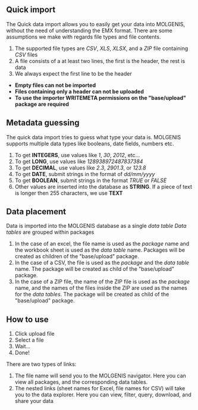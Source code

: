 Quick import
------------

The Quick data import allows you to easily get your data into MOLGENIS, without the need of understanding the EMX format.
There are some assumptions we make with regards file types and file contents.

1. The supported file types are _CSV_, _XLS_, _XLSX_, and a _ZIP_ file containing _CSV_ files
2. A file consists of a at least two lines, the first is the header, the rest is data
3. We always expect the first line to be the header 

- __Empty files can not be imported__
- __Files containing only a header can not be uploaded__
- __To use the importer WRITEMETA permissions on the "base/upload" package are required__

Metadata guessing
-----------------

The quick data import tries to guess what type your data is. 
MOLGENIS supports multiple data types like booleans, date fields, numbers etc.

1. To get __INTEGERS__, use values like _1_, _30_, _2012_, etc...
2. To get __LONG__, use values like _128938972487837384_
3. To get __DECIMAL__, use values like _2.3_, _2901.3_, or _123.8_
4. To get __DATE__, submit strings in the format of _dd/mm/yyyy_
5. To get __BOOLEAN__, submit strings in the format _TRUE_ or _FALSE_
6. Other values are inserted into the database as __STRING__. If a piece of text is longer then 255 characters, we use __TEXT__

Data placement
--------------

Data is imported into the MOLGENIS database as a single _data table_
_Data tables_ are grouped within packages

1. In the case of an excel, the file name is used as the _package_ name and the workbook sheet is used as the _data table_ name. Packages will be created as children of the "base/upload" package.
2. In the case of a CSV, the file is used as the _package_ and the _data table_ name. The package will be created as child of the "base/upload" package.
3. In the case of a ZIP file, the name of the ZIP file is used as the _package_ name, and the names of the files inside the ZIP are used as the names for the _data tables_. The package will be created as child of the "base/upload" package.

How to use
----------

1. Click upload file
2. Select a file
3. Wait...
4. Done!

There are two types of links:
1. The file name will send you to the MOLGENIS navigator. Here you can view all packages, and the corresponding data tables.
2. The nested links (sheet names for Excel, file names for CSV) will take you to the data explorer. 
Here you can view, filter, query, download, and share your data